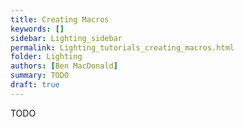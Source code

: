 ```yaml
---
title: Creating Macros
keywords: []
sidebar: Lighting_sidebar
permalink: Lighting_tutorials_creating_macros.html
folder: Lighting
authors: [Ben MacDonald]
summary: TODO
draft: true
---
```


TODO